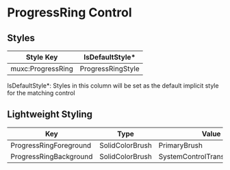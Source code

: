 # ProgressRing Control
## Styles
Style Key|IsDefaultStyle*
-|-
muxc:ProgressRing|ProgressRingStyle|True

IsDefaultStyle*: Styles in this column will be set as the default implicit style for the matching control

## Lightweight Styling
Key|Type|Value
-|-|-
ProgressRingForeground|SolidColorBrush|PrimaryBrush
ProgressRingBackground|SolidColorBrush|SystemControlTransparentBrush
